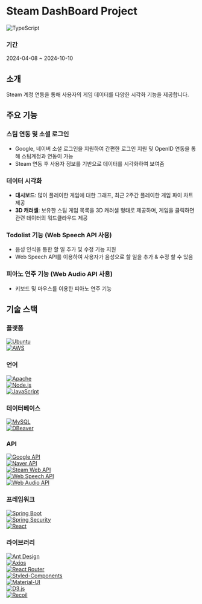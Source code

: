 # Steam DashBoard Project
![TypeScript](https://img.shields.io/badge/TypeScript-3178C6?style=for-the-badge&logo=TypeScript&logoColor=white)

### 기간
2024-04-08 ~ 2024-10-10

## 소개
Steam 계정 연동을 통해 사용자의 게임 데이터를 다양한 시각화 기능을 제공합니다.

## 주요 기능
### 스팀 연동 및 소셜 로그인
- Google, 네이버 소셜 로그인을 지원하여 간편한 로그인 지원 및 OpenID 연동을 통해 스팀계정과 연동이 가능
- Steam 연동 후 사용자 정보를 기반으로 데이터를 시각화하여 보여줌

### 데이터 시각화
- **대시보드**: 많이 플레이한 게임에 대한 그래프, 최근 2주간 플레이한 게임 파이 차트 제공
- **3D 캐러셀**: 보유한 스팀 게임 목록을 3D 캐러셀 형태로 제공하며, 게임을 클릭하면 관련 데이터의 워드클라우드 제공

### Todolist 기능 (Web Speech API 사용)
- 음성 인식을 통한 할 일 추가 및 수정 기능 지원
- Web Speech API를 이용하여 사용자가 음성으로 할 일을 추가 & 수정 할 수 있음

### 피아노 연주 기능 (Web Audio API 사용)
- 키보드 및 마우스를 이용한 피아노 연주 기능

## 기술 스택

### 플랫폼
[![Ubuntu](https://img.shields.io/badge/Ubuntu-E95420?style=for-the-badge&logo=Ubuntu&logoColor=white)](https://ubuntu.com/)  
[![AWS](https://img.shields.io/badge/AWS-232F3E?style=for-the-badge&logo=Amazon-AWS&logoColor=white)](https://aws.amazon.com/)

### 언어
[![Apache](https://img.shields.io/badge/Apache-D22128?style=for-the-badge&logo=Apache&logoColor=white)](https://www.apache.org/)  
[![Node.js](https://img.shields.io/badge/Node.js-339933?style=for-the-badge&logo=Node.js&logoColor=white)](https://nodejs.org/)  
[![JavaScript](https://img.shields.io/badge/JavaScript-F7DF1E?style=for-the-badge&logo=JavaScript&logoColor=black)](https://developer.mozilla.org/en-US/docs/Web/JavaScript)

### 데이터베이스
[![MySQL](https://img.shields.io/badge/MySQL-4479A1?style=for-the-badge&logo=MySQL&logoColor=white)](https://www.mysql.com/)  
[![DBeaver](https://img.shields.io/badge/DBeaver-1B5B95?style=for-the-badge&logo=DBeaver&logoColor=white)](https://dbeaver.io/)

### API
[![Google API](https://img.shields.io/badge/Google%20API-4285F4?style=for-the-badge&logo=Google&logoColor=white)](https://developers.google.com/apis-explorer)  
[![Naver API](https://img.shields.io/badge/Naver%20API-03C75A?style=for-the-badge&logo=Naver&logoColor=white)](https://developers.naver.com/)  
[![Steam Web API](https://img.shields.io/badge/Steam%20API-000000?style=for-the-badge&logo=Steam&logoColor=white)](https://steamcommunity.com/dev)  
[![Web Speech API](https://img.shields.io/badge/Web%20Speech%20API-5B21B6?style=for-the-badge&logo=Google-Chrome&logoColor=white)](https://developer.mozilla.org/en-US/docs/Web/API/Web_Speech_API)  
[![Web Audio API](https://img.shields.io/badge/Web%20Audio%20API-8E44AD?style=for-the-badge&logo=Web-Audio&logoColor=white)](https://developer.mozilla.org/en-US/docs/Web/API/Web_Audio_API)

### 프레임워크
[![Spring Boot](https://img.shields.io/badge/Spring%20Boot-6DB33F?style=for-the-badge&logo=Spring-Boot&logoColor=white)](https://spring.io/projects/spring-boot)  
[![Spring Security](https://img.shields.io/badge/Spring%20Security-6DB33F?style=for-the-badge&logo=Spring-Security&logoColor=white)](https://spring.io/projects/spring-security)  
[![React](https://img.shields.io/badge/React-61DAFB?style=for-the-badge&logo=React&logoColor=black)](https://reactjs.org/)

### 라이브러리
[![Ant Design](https://img.shields.io/badge/Ant%20Design-0170FE?style=for-the-badge&logo=Ant-Design&logoColor=white)](https://ant.design/)  
[![Axios](https://img.shields.io/badge/Axios-5A29E4?style=for-the-badge&logo=Axios&logoColor=white)](https://axios-http.com/)  
[![React Router](https://img.shields.io/badge/React%20Router-CA4245?style=for-the-badge&logo=React-Router&logoColor=white)](https://reactrouter.com/)  
[![Styled-Components](https://img.shields.io/badge/Styled--Components-DB7093?style=for-the-badge&logo=styled-components&logoColor=white)](https://styled-components.com/)  
[![Material-UI](https://img.shields.io/badge/Material--UI-007FFF?style=for-the-badge&logo=mui&logoColor=white)](https://mui.com/)  
[![D3.js](https://img.shields.io/badge/D3.js-F9A03C?style=for-the-badge&logo=d3-dot-js&logoColor=white)](https://d3js.org/)  
[![Recoil](https://img.shields.io/badge/Recoil-3578E5?style=for-the-badge&logo=Recoil&logoColor=white)](https://recoiljs.org/)
